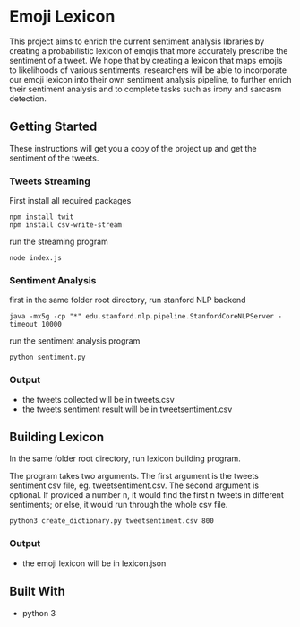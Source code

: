 # Emoji Lexicon

This project aims to enrich the current sentiment analysis libraries by creating a probabilistic lexicon of emojis that more accurately prescribe the sentiment of a tweet.  We hope that by creating a lexicon that maps emojis to likelihoods of various sentiments, researchers will be able to incorporate our emoji lexicon into their own sentiment analysis pipeline, to further enrich their sentiment analysis and to complete tasks such as irony and sarcasm detection.

## Getting Started

These instructions will get you a copy of the project up and get the sentiment of the tweets.

### Tweets Streaming

First install all required packages

```
npm install twit
npm install csv-write-stream
```

run the streaming program

```
node index.js
```

### Sentiment Analysis
first in the same folder root directory, run stanford NLP backend

```
java -mx5g -cp "*" edu.stanford.nlp.pipeline.StanfordCoreNLPServer -timeout 10000
```

run the sentiment analysis program

```
python sentiment.py
```

### Output
* the tweets collected will be in tweets.csv
* the tweets sentiment result will be in tweetsentiment.csv

## Building Lexicon

In the same folder root directory, run lexicon building program.

The program takes two arguments. The first argument is the tweets sentiment csv file, eg. tweetsentiment.csv. The second argument is optional. If provided a number n, it would find the first n tweets in different sentiments; or else, it would run through the whole csv file.

```
python3 create_dictionary.py tweetsentiment.csv 800
```

### Output

* the emoji lexicon will be in lexicon.json

## Built With

* python 3